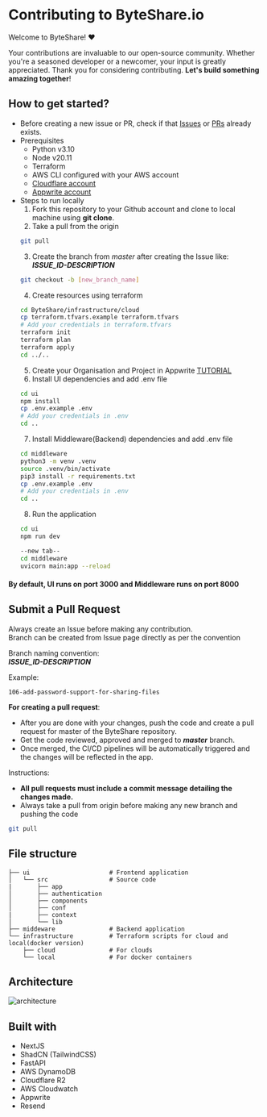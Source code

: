 <!--  _   _                                                    -->
<!-- | | | | __ _ _ __  _ __  _   _                            -->
<!-- | |_| |/ _` | '_ \| '_ \| | | |                           -->
<!-- |  _  | (_| | |_) | |_) | |_| |                           -->
<!-- |_| |_|\__,_| .__/| .__/ \__, |                           -->
<!--   ____      |_|   |_|    |___/         _   _              -->
<!--  / ___|___  _ __ | |_ _ __| |__  _   _| |_(_)_ __   __ _  -->
<!-- | |   / _ \| '_ \| __| '__| '_ \| | | | __| | '_ \ / _` | -->
<!-- | |__| (_) | | | | |_| |  | |_) | |_| | |_| | | | | (_| | -->
<!--  \____\___/|_| |_|\__|_|  |_.__/ \__,_|\__|_|_| |_|\__, | -->
<!--                                                    |___/  -->


# Contributing to ByteShare.io
Welcome to ByteShare! ❤️

Your contributions are invaluable to our open-source community. Whether you're a seasoned developer or a newcomer, your input is greatly appreciated. Thank you for considering contributing. **Let's build something amazing together**!

## How to get started?
- Before creating a new issue or PR, check if that [Issues](https://github.com/ambujraj/byteshare/issues) or [PRs](https://github.com/ambujraj/byteshare/pulls) already exists.
- Prerequisites
  - Python v3.10
  - Node v20.11
  - Terraform
  - AWS CLI configured with your AWS account
  - [Cloudflare account](https://www.cloudflare.com/)
  - [Appwrite account](https://appwrite.io/)
- Steps to run locally
  1. Fork this repository to your Github account and clone to local machine using **git clone**.
  2. Take a pull from the origin
  ```bash
  git pull
  ```
  3. Create the branch from *master* after creating the Issue like: ***ISSUE_ID-DESCRIPTION***
  ```bash
  git checkout -b [new_branch_name]
  ```
  4. Create resources using terraform
  ```bash
  cd ByteShare/infrastructure/cloud
  cp terraform.tfvars.example terraform.tfvars
  # Add your credentials in terraform.tfvars
  terraform init
  terraform plan
  terraform apply
  cd ../..
  ```
  5. Create your Organisation and Project in Appwrite [TUTORIAL](https://youtu.be/pk92hS_d_ns?t=11&si=emSqp8Mdra_iF-dc)
  6. Install UI dependencies and add .env file
  ```bash
  cd ui
  npm install
  cp .env.example .env
  # Add your credentials in .env
  cd ..
  ```
  7. Install Middleware(Backend) dependencies and add .env file
  ```bash
  cd middleware
  python3 -m venv .venv
  source .venv/bin/activate
  pip3 install -r requirements.txt
  cp .env.example .env
  # Add your credentials in .env
  cd ..
  ```
  8. Run the application
  ```bash
  cd ui
  npm run dev

  --new tab--
  cd middleware
  uvicorn main:app --reload
  ```

#### By default, UI runs on port **3000** and Middleware runs on port **8000**

## Submit a Pull Request
Always create an Issue before making any contribution.<br>
Branch can be created from Issue page directly as per the convention

Branch naming convention:<br>
***ISSUE_ID-DESCRIPTION***

Example:
```
106-add-password-support-for-sharing-files
```

**For creating a pull request**:
- After you are done with your changes, push the code and create a pull request for master of the ByteShare repository.
- Get the code reviewed, approved and merged to ***master*** branch.
- Once merged, the CI/CD pipelines will be automatically triggered and the changes will be reflected in the app.

Instructions:<br>
- **All pull requests must include a commit message detailing the changes made.**
- Always take a pull from origin before making any new branch and pushing the code
```bash
git pull
```

## File structure
```
├── ui                      # Frontend application
│   └── src                 # Source code
|       ├── app
│       ├── authentication
│       ├── components
│       ├── conf
|       ├── context
│       └── lib
├── middeware               # Backend application
└── infrastructure          # Terraform scripts for cloud and local(docker version)
    ├── cloud               # For clouds
    └── local               # For docker containers

```

## Architecture
![architecture](https://github.com/ambujraj/ByteShare/assets/29935993/cc41b0e0-4ab4-4f56-b7be-013ae9f14018)

## Built with
- NextJS
- ShadCN (TailwindCSS)
- FastAPI
- AWS DynamoDB
- Cloudflare R2
- AWS Cloudwatch
- Appwrite
- Resend

